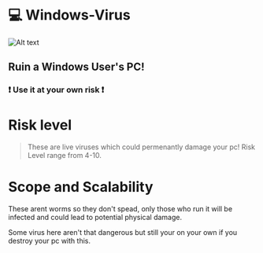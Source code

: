 # 💻 Windows-Virus
![Alt text](https://cdn.iconscout.com/icon/free/png-256/computer-virus-2077406-1754824.png)
## Ruin a Windows User's PC!
### ❗ Use it at your own risk ❗

# Risk level
> These are live viruses which could permenantly damage your pc!
> Risk Level range from 4-10.

# Scope and Scalability
These arent worms so they don't spead, only those who run it will be infected and
could lead to potential physical damage.

Some virus here aren't that dangerous but still your on your own if you 
destroy your pc with this.
